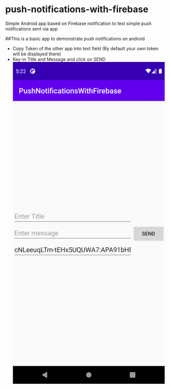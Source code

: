 # push-notifications-with-firebase
Simple Android app based on Firebase notification to test simple push notifications sent via app

##This is a basic app to demonstrate push notifications on android

* Copy Token of the other app into text field (By default your own token will be displayed there)
* Key-in Title and Message and click on SEND
![Enter Token](/README_resources/app_1.png "Enter Token")